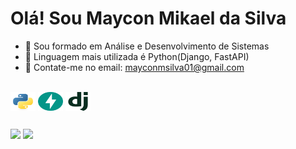 # Olá! Sou Maycon Mikael da Silva

- 🎒 Sou formado em Análise e Desenvolvimento de Sistemas
- 🎒 Linguagem mais utilizada é Python(Django, FastAPI)
- 🎒 Contate-me no email: mayconmsilva01@gmail.com
<div style="display: inline_block"><br>
  <img align="center" alt="Maycon-Python" height="30" width="40" src="https://raw.githubusercontent.com/devicons/devicon/master/icons/python/python-original.svg">
  <img align="center" alt="Maycon-Python" height="30" width="40" src="https://raw.githubusercontent.com/devicons/devicon/master/icons/fastapi/fastapi-original.svg">
  <img align="center" alt="Maycon-Python" height="30" width="40" src="https://raw.githubusercontent.com/devicons/devicon/master/icons/django/django-plain.svg">
</div>

##

<div>
  <a href = "mailto:mayconmsilva01@gmail.com"><img src="https://img.shields.io/badge/-Gmail-%23333?style=for-the-badge&logo=gmail&logoColor=white" target="_blank"></a>
    <a href="https://www.linkedin.com/in/maycon-mikael-a13311376/" target="_blank"><img src="https://img.shields.io/badge/-LinkedIn-%230077B5?style=for-the-badge&logo=linkedin&logoColor=white" target="_blank"></a>
</div>
